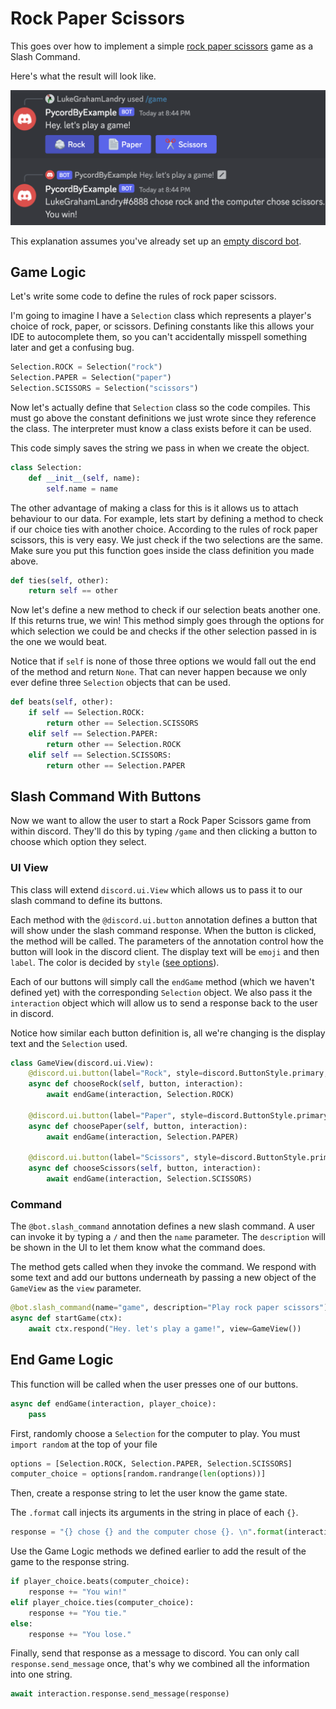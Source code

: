 # Rock Paper Scissors

This goes over how to implement a simple [rock paper scissors](https://en.wikipedia.org/wiki/Rock_paper_scissors) game as a Slash Command. 

Here's what the result will look like. 

![](assets/result.png)

This explanation assumes you've already set up an [empty discord bot](../). 

## Game Logic

Let's write some code to define the rules of rock paper scissors. 

I'm going to imagine I have a `Selection` class which represents a player's choice of rock, paper, or scissors. 
Defining constants like this allows your IDE to autocomplete them, so you can't accidentally misspell something later and get a confusing bug. 

```python
Selection.ROCK = Selection("rock")
Selection.PAPER = Selection("paper")
Selection.SCISSORS = Selection("scissors")
```

Now let's actually define that `Selection` class so the code compiles. 
This must go above the constant definitions we just wrote since they reference the class. 
The interpreter must know a class exists before it can be used. 

This code simply saves the string we pass in when we create the object. 

```python
class Selection:
    def __init__(self, name):
        self.name = name
```

The other advantage of making a class for this is it allows us to attach behaviour to our data. 
For example, lets start by defining a method to check if our choice ties with another choice. 
According to the rules of rock paper scissors, this is very easy. We just check if the two selections are the same. 
Make sure you put this function goes inside the class definition you made above. 

```python
def ties(self, other):
    return self == other
```

Now let's define a new method to check if our selection beats another one. If this returns true, we win! 
This method simply goes through the options for which selection we could be and checks if the other selection passed in is the one we would beat.  

Notice that if `self` is none of those three options we would fall out the end of the method and return `None`. 
That can never happen because we only ever define three `Selection` objects that can be used.  

```python
def beats(self, other):
    if self == Selection.ROCK:
        return other == Selection.SCISSORS
    elif self == Selection.PAPER:
        return other == Selection.ROCK
    elif self == Selection.SCISSORS:
        return other == Selection.PAPER
```

## Slash Command With Buttons 

Now we want to allow the user to start a Rock Paper Scissors game from within discord. 
They'll do this by typing `/game` and then clicking a button to choose which option they select. 

### UI View

This class will extend `discord.ui.View` which allows us to pass it to our slash command to define its buttons. 

Each method with the `@discord.ui.button` annotation defines a button that will show under the slash command response. 
When the button is clicked, the method will be called. 
The parameters of the annotation control how the button will look in the discord client. 
The display text will be `emoji` and then `label`. The color is decided by `style` ([see options](https://guide.pycord.dev/interactions/ui-components/buttons#button-styles)). 

Each of our buttons will simply call the `endGame` method (which we haven't defined yet) with the corresponding `Selection` object. 
We also pass it the `interaction` object which will allow us to send a response back to the user in discord. 

Notice how similar each button definition is, all we're changing is the display text and the `Selection` used.

```python
class GameView(discord.ui.View):
    @discord.ui.button(label="Rock", style=discord.ButtonStyle.primary, emoji="🪨")
    async def chooseRock(self, button, interaction):
        await endGame(interaction, Selection.ROCK)

    @discord.ui.button(label="Paper", style=discord.ButtonStyle.primary, emoji="📄")
    async def choosePaper(self, button, interaction):
        await endGame(interaction, Selection.PAPER)

    @discord.ui.button(label="Scissors", style=discord.ButtonStyle.primary, emoji="✂️")
    async def chooseScissors(self, button, interaction):
        await endGame(interaction, Selection.SCISSORS)
```

### Command

The `@bot.slash_command` annotation defines a new slash command. A user can invoke it by typing a `/` and then the `name` parameter. 
The `description` will be shown in the UI to let them know what the command does. 

The method gets called when they invoke the command. 
We respond with some text and add our buttons underneath by passing a new object of the `GameView` as the `view` parameter. 

```python
@bot.slash_command(name="game", description="Play rock paper scissors")
async def startGame(ctx):
    await ctx.respond("Hey. let's play a game!", view=GameView())
```

## End Game Logic

This function will be called when the user presses one of our buttons. 

```python
async def endGame(interaction, player_choice):
    pass
```

First, randomly choose a `Selection` for the computer to play. You must `import random` at the top of your file

```python
options = [Selection.ROCK, Selection.PAPER, Selection.SCISSORS]
computer_choice = options[random.randrange(len(options))]
```

Then, create a response string to let the user know the game state. 

The `.format` call injects its arguments in the string in place of each `{}`. 

```python
response = "{} chose {} and the computer chose {}. \n".format(interaction.user, player_choice.name, computer_choice.name)
```

Use the Game Logic methods we defined earlier to add the result of the game to the response string. 

```python
if player_choice.beats(computer_choice):
    response += "You win!"
elif player_choice.ties(computer_choice):
    response += "You tie."
else:
    response += "You lose."
```

Finally, send that response as a message to discord. You can only call `response.send_message` once, that's why we combined all the information into one string.

```python
await interaction.response.send_message(response)
```

